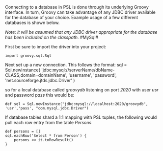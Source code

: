 Connecting to a database in PSL is done through its underlying Groovy interface. In turn, Groovy can take advantage of any JDBC driver available for the database of your choice. Example usage of a few different databases is shown below.

_Note: it will be assumed that any JDBC driver appropriate for the database has been included on the classpath._
#MySql#

First be sure to import the driver into your project:
```include_sql
import groovy.sql.Sql

```

Next set up a new connection. This follows the format:
sql = Sql.newInstance( 'jdbc:mysql://serverName/dbName-CLASS;domain=domainName', 'username',
                       'password', 'net.sourceforge.jtds.jdbc.Driver' )

so for a local database called _groovydb_ listening on port _2020_ with user _usr_ and password _pass_ this would be:
```sql_con
def sql = Sql.newInstance("jdbc:mysql://localhost:2020/groovydb", 'usr','pass', "com.mysql.jdbc.Driver")

```

If database tables shard a 1:1 mapping with PSL tuples, the following would pull each row entry from the table _Persons_
```sql_run
def persons = []
sql.eachRow('Select * from Person') {
    persons << it.toRowResult()
}
```
